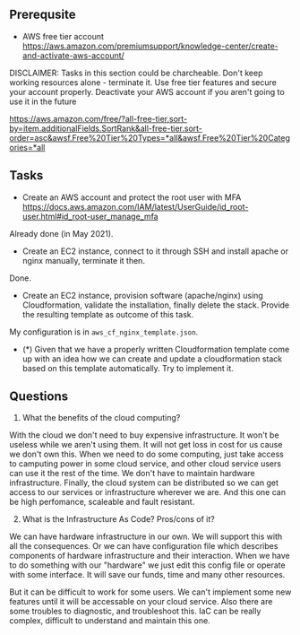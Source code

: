 ## Prerequsite

* AWS free tier account https://aws.amazon.com/premiumsupport/knowledge-center/create-and-activate-aws-account/

DISCLAIMER: Tasks in this section could be charcheable. Don't keep working resources alone - terminate it. 
Use free tier features and secure your account properly. Deactivate your AWS account if you aren't going 
to use it in the future 

https://aws.amazon.com/free/?all-free-tier.sort-by=item.additionalFields.SortRank&all-free-tier.sort-order=asc&awsf.Free%20Tier%20Types=*all&awsf.Free%20Tier%20Categories=*all


## Tasks

* Create an AWS account and protect the root user with MFA https://docs.aws.amazon.com/IAM/latest/UserGuide/id_root-user.html#id_root-user_manage_mfa

Already done (in May 2021).

* Create an EC2 instance, connect to it through SSH and install apache or nginx manually, terminate it then. 

Done.

* Create an EC2 instance, provision software (apache/nginx) using Cloudformation, validate the installation, finally delete the stack. 
  Provide the resulting template as outcome of this task.

My configuration is in `aws_cf_nginx_template.json`.

* (*) Given that we have a properly written Cloudformation template come up with an idea how we 
  can create and update a cloudformation stack based on this template automatically. Try to implement it.

## Questions

1. What the benefits of the cloud computing?

With the cloud we don't need to buy expensive infrastructure.
It won't be useless while we aren't using them.
It will not get loss in cost for us cause we don't own this.
When we need to do some computing, just take access to camputing power in some cloud service, 
and other cloud service users can use it the rest of the time. 
We don't have to maintain hardware infrastructure.
Finally, the cloud system can be distributed so we can get
access to our services or infrastructure wherever we are.
And this one can be high perfomance, scaleable and fault resistant.

2. What is the Infrastructure As Code? Pros/cons of it?

We can have hardware infrastructure in our own. We will support this with all the consequences.
Or we can have configuration file which describes components of hardware infrastructure and their interaction.
When we have to do something with our "hardware" we just edit this config file or operate with some interface.
It will save our funds, time and many other resources.

But it can be difficult to work for some users. We can't implement some new features until it will be accessable on
your cloud service. Also there are some troubles to diagnostic, and troubleshoot this.
IaC can be really complex, difficult to understand and maintain this one.
